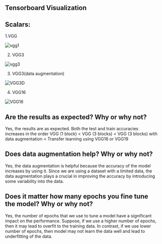 Tensorboard Visualization
-----------------------
Scalars:
--------
1.VGG

![vgg1](https://user-images.githubusercontent.com/90170940/233555528-12b1c0de-41d4-4093-ba31-c658cdda0884.png)


2. VGG3

![vgg3](https://user-images.githubusercontent.com/90170940/233555634-a1868541-4780-4319-9517-9f994a472813.png)


3. VGG3(data augmentation)

![VGG3D](https://user-images.githubusercontent.com/90170940/233555735-d0e7aebf-2da4-4a7e-a651-7d702e7c3b25.png)


4. VGG16

![VGG16](https://user-images.githubusercontent.com/90170940/233557967-80c99e9f-ead1-42f5-8cf2-5e39dc82ae0a.png)

Are the results as expected? Why or why not?
-----------------------
Yes, the results are as expected. Both the test and train accuracies increases in the order VGG (1 block) < VGG (3 blocks) < VGG (3 blocks) with data augmentation < Transfer learning using VGG16 or VGG19

Does data augmentation help? Why or why not?
-------------------------------------
Yes, the data augmentation is helpful because the accuracy of the model increases by using it. Since we are using a dataset with a limited data, the data augmentation plays a crucial in improving the accuracy by introducing some variability into the data.

Does it matter how many epochs you fine tune the model? Why or why not?
---------------------------------
Yes, the number of epochs that we use to tune a model have a significant impact on the performance. Suppose, if we use a higher number of epochs, then it may lead to overfit to the training data. In contrast, if we use lower number of epochs, then model may not learn the data well and lead to underfitting of the data.
